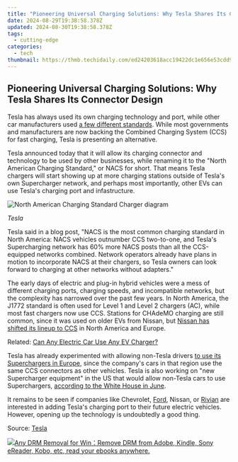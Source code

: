 ```yaml
---
title: "Pioneering Universal Charging Solutions: Why Tesla Shares Its Connector Design"
date: 2024-08-29T19:38:58.378Z
updated: 2024-08-30T19:38:58.378Z
tags:
  - cutting-edge
categories:
  - tech
thumbnail: https://thmb.techidaily.com/ed24203618acc19422dc1e656e53cdd94b542178679b34754816329310d98db4.jpg
---
```


## Pioneering Universal Charging Solutions: Why Tesla Shares Its Connector Design

Tesla has always used its own charging technology and port, while other car manufacturers used [a few different standards](https://data-safeguard.techidaily.com/1721202660702-stellar-file-eraser-5-windows-standard-en-setting-scheduler-for/). While most governments and manufacturers are now backing the Combined Charging System (CCS) for fast charging, Tesla is presenting an alternative.

 Tesla announced today that it will allow its charging connector and technology to be used by other businesses, while renaming it to the "North American Charging Standard," or NACS for short. That means Tesla chargers will start showing up at more charging stations outside of Tesla's own Supercharger network, and perhaps most importantly, other EVs can use Tesla's charging port and infastructure.

![North American Charging Standard Charger diagram](https://static1.howtogeekimages.com/wordpress/wp-content/uploads/2022/11/NACS-Blog-Image-02-Large.jpeg) 

_Tesla_

 Tesla said in a blog post, "NACS is the most common charging standard in North America: NACS vehicles outnumber CCS two-to-one, and Tesla's Supercharging network has 60% more NACS posts than all the CCS-equipped networks combined. Network operators already have plans in motion to incorporate NACS at their chargers, so Tesla owners can look forward to charging at other networks without adapters."

 The early days of electric and plug-in hybrid vehicles were a mess of different charging ports, charging speeds, and incompatible networks, but the complexity has narrowed over the past few years. In North America, the J1772 standard is often used for Level 1 and Level 2 chargers (AC), while most fast chargers now use CCS. Stations for CHAdeMO charging are still common, since it was used on older EVs from Nissan, but [Nissan has shifted its lineup to CCS](https://www.greencarreports.com/news/1128891%5Fnissan-s-move-to-ccs-fast-charging-makes-chademo-a-legacy-standard) in North America and Europe.

Related: [Can Any Electric Car Use Any EV Charger?](https://data-safeguard.techidaily.com/1721202660702-stellar-file-eraser-5-windows-standard-en-setting-scheduler-for/) 

 Tesla has already experimented with allowing non-Tesla drivers [to use its Superchargers in Europe](https://www.reuters.com/business/autos-transportation/tesla-opens-charging-network-other-evs-netherlands-2021-11-01/), since the company's cars in that region use the same CCS connectors as other vehicles. Tesla is also working on "new Supercharger equipment" in the US that would allow non-Tesla cars to use Superchargers, [according to the White House in June](https://www.whitehouse.gov/briefing-room/statements-releases/2022/06/28/fact-sheet-biden-harris-administration-catalyzes-more-than-700-million-in-private-sector-commitments-to-make-ev-charging-more-affordable-and-accessible/#:~:text=Later%20this%20year%2C%20Tesla%20will%20begin%20production%20of%20new%20Supercharger%20equipment%20that%20will%20enable%20non%2DTesla%20EV%20drivers%20in%20North%20America%20to%20use%20Tesla%20Superchargers.).

 It remains to be seen if companies like Chevrolet, [Ford](https://blog-min.techidaily.com/how-to-remove-samsung-galaxy-a24-pin-by-drfone-android-unlock-android-unlock/), Nissan, or [Rivian](https://www.reviewgeek.com/149012/rivian-r1t-electric-truck-review/) are interested in adding Tesla's charging port to their future electric vehicles. However, opening up the technology is undoubtedly a good thing.

 Source: [Tesla](https://www.tesla.com/blog/opening-north-american-charging-standard)

<ins class="adsbygoogle"
     style="display:block"
     data-ad-format="autorelaxed"
     data-ad-client="ca-pub-7571918770474297"
     data-ad-slot="1223367746"></ins>



<ins class="adsbygoogle"
     style="display:block"
     data-ad-client="ca-pub-7571918770474297"
     data-ad-slot="8358498916"
     data-ad-format="auto"
     data-full-width-responsive="true"></ins>



<!-- affiliate ads begin -->
<a href="https://secure.2checkout.com/order/checkout.php?PRODS=4600113&QTY=1&AFFILIATE=108875&CART=1"><img src="https://www.epubor.com/images/drm-removal-feature2.png" border="0">Any DRM Removal for Win：Remove DRM from Adobe, Kindle, Sony eReader, Kobo, etc, read your ebooks anywhere.</a>
<!-- affiliate ads end -->